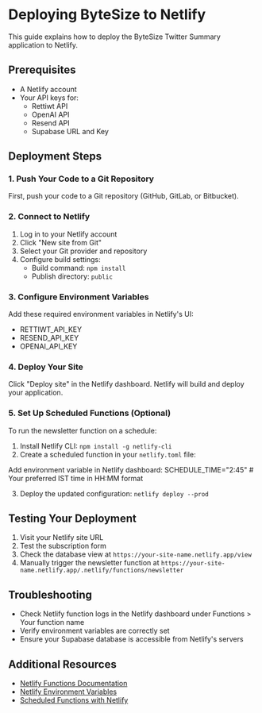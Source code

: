 # Deploying ByteSize to Netlify

This guide explains how to deploy the ByteSize Twitter Summary application to Netlify.

## Prerequisites

- A Netlify account
- Your API keys for:
  - Rettiwt API
  - OpenAI API
  - Resend API
  - Supabase URL and Key

## Deployment Steps

### 1. Push Your Code to a Git Repository

First, push your code to a Git repository (GitHub, GitLab, or Bitbucket).

### 2. Connect to Netlify

1. Log in to your Netlify account
2. Click "New site from Git"
3. Select your Git provider and repository
4. Configure build settings:
   - Build command: `npm install`
   - Publish directory: `public`

### 3. Configure Environment Variables

Add these required environment variables in Netlify's UI:
- RETTIWT_API_KEY
- RESEND_API_KEY
- OPENAI_API_KEY

### 4. Deploy Your Site

Click "Deploy site" in the Netlify dashboard. Netlify will build and deploy your application.

### 5. Set Up Scheduled Functions (Optional)

To run the newsletter function on a schedule:

1. Install Netlify CLI: `npm install -g netlify-cli`
2. Create a scheduled function in your `netlify.toml` file:



Add environment variable in Netlify dashboard:
SCHEDULE_TIME="2:45" # Your preferred IST time in HH:MM format

3. Deploy the updated configuration: `netlify deploy --prod`

## Testing Your Deployment

1. Visit your Netlify site URL
2. Test the subscription form
3. Check the database view at `https://your-site-name.netlify.app/view`
4. Manually trigger the newsletter function at `https://your-site-name.netlify.app/.netlify/functions/newsletter`

## Troubleshooting

- Check Netlify function logs in the Netlify dashboard under Functions > Your function name
- Verify environment variables are correctly set
- Ensure your Supabase database is accessible from Netlify's servers

## Additional Resources

- [Netlify Functions Documentation](https://docs.netlify.com/functions/overview/)
- [Netlify Environment Variables](https://docs.netlify.com/configure-builds/environment-variables/)
- [Scheduled Functions with Netlify](https://docs.netlify.com/functions/scheduled-functions/)